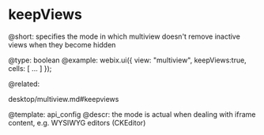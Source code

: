 keepViews
=============

@short:
	specifies the mode in which multiview doesn't remove inactive views when they become hidden

@type: boolean
@example:
webix.ui({
  view: "multiview",
  keepViews:true,
  cells: [
     ...
  ]
});

@related:

desktop/multiview.md#keepviews

@template:	api_config
@descr:
the mode is actual when dealing with iframe content, e.g. WYSIWYG editors (CKEditor)

